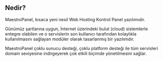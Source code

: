 ## Nedir?

MaestroPanel, kısaca yeni nesil Web Hosting Kontrol Panel yazılımıdır.

Günümüz şartlarına uygun, İnternet üzerindeki bulut (cloud) sistemlerle entegre olabilen ve o servislerin son kullanıcı tarafından kolaylıkla kullanılmasını sağlayan modüler olarak tasarlanmış bir yazılımdır. 

MaestroPanel çoklu sunucu desteği, çoklu platform desteği ile tüm servisleri domain seviyesine indirgeyerek çok etkili biçimde yönetilmesini sağlar.